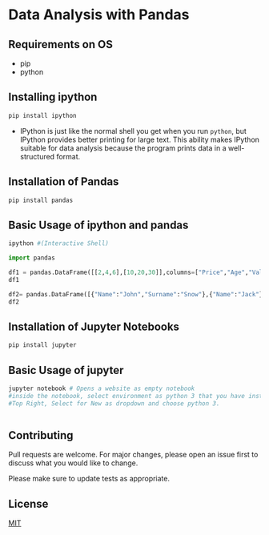 # Data Analysis with Pandas

## Requirements on OS
* pip
* python

## Installing ipython
```bash
pip install ipython
```
* IPython is just like the normal shell you get when you run `python`, but IPython provides better printing for large text. This ability makes IPython suitable for data analysis because the program prints data in a well-structured format.

## Installation of Pandas
``` bash
pip install pandas
```

## Basic Usage of ipython and pandas
```python
ipython #(Interactive Shell)

import pandas

df1 = pandas.DataFrame([[2,4,6],[10,20,30]],columns=["Price","Age","Value"],index=["First","Second"])
df1

df2= pandas.DataFrame([{"Name":"John","Surname":"Snow"},{"Name":"Jack"}])
df2
```
## Installation of Jupyter Notebooks
``` bash
pip install jupyter
```
## Basic Usage of jupyter
```bash
jupyter notebook # Opens a website as empty notebook
#inside the notebook, select environment as python 3 that you have installed on your machine.
#Top Right, Select for New as dropdown and choose python 3.
```
```python

```
## Contributing
Pull requests are welcome. For major changes, please open an issue first to discuss what you would like to change.

Please make sure to update tests as appropriate.

## License
[MIT](https://choosealicense.com/licenses/mit/)
